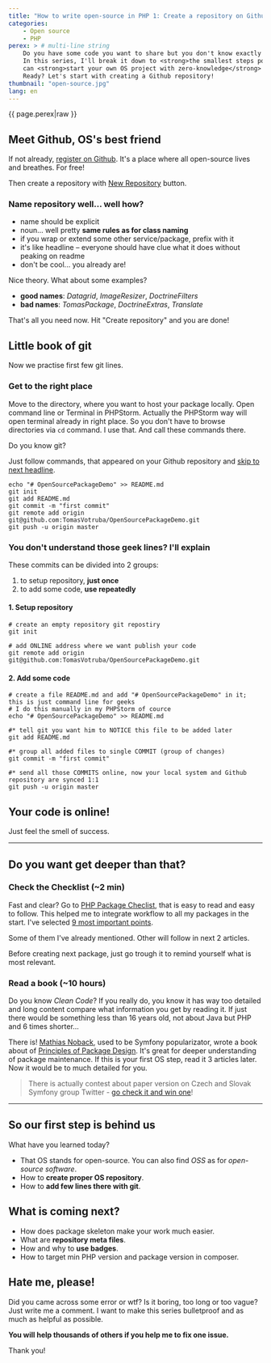 ```yaml
---
title: "How to write open-source in PHP 1: Create a repository on Github"
categories:
    - Open source
    - PHP
perex: > # multi-line string
    Do you have some code you want to share but you don't know exactly how? Well, writing open-source is complex process.
    In this series, I'll break it down to <strong>the smallest steps possible</strong>, so that you 
    can <strong>start your own OS project with zero-knowledge</strong> (OS = open-source).
    Ready? Let's start with creating a Github repository!
thumbnail: "open-source.jpg"
lang: en
---
```


<p class="perex">{{ page.perex|raw }}</p>

## Meet Github, OS's best friend  

If not already, [register on Github](http://github.com). It's a place where all open-source lives and breathes. For free!

Then create a repository with <a href="https://github.com/new">New Repository</a> button.

### Name repository well... well how?

- name should be explicit
- noun... well pretty **same rules as for class naming**
- if you wrap or extend some other service/package, prefix with it
- it's like headline &ndash; everyone should have clue what it does without peaking on readme
- don't be cool... you already are!
 
Nice theory. What about some examples?

- **good names**: *Datagrid*, *ImageResizer*, *DoctrineFilters*
- **bad names**: *TomasPackage*, *DoctrineExtras*, *Translate*

That's all you need now. Hit "Create repository" and you are done!

## Little book of git

Now we practise first few git lines.

### Get to the right place

Move to the directory, where you want to host your package locally.
Open command line or Terminal in PHPStorm. Actually the PHPStorm way will open terminal already in right place. So you don't have to browse directories via `cd` command. I use that.
And call these commands there.  

Do you know git? 

Just follow commands, that appeared on your Github repository and <a href="#your-code-is-online">skip to next headline</a>.

    echo "# OpenSourcePackageDemo" >> README.md
    git init
    git add README.md
    git commit -m "first commit"
    git remote add origin git@github.com:TomasVotruba/OpenSourcePackageDemo.git
    git push -u origin master
    
### You don't understand those geek lines? I'll explain

These commits can be divided into 2 groups: 

1. to setup repository, **just once**
2. to add some code, **use repeatedly**  

#### 1. Setup repository

    # create an empty repository git repostiry
    git init

    # add ONLINE address where we want publish your code  
    git remote add origin git@github.com:TomasVotruba/OpenSourcePackageDemo.git

#### 2. Add some code

    # create a file README.md and add "# OpenSourcePackageDemo" in it; this is just command line for geeks
    # I do this manually in my PHPStorm of cource 
    echo "# OpenSourcePackageDemo" >> README.md
    
    #* tell git you want him to NOTICE this file to be added later
    git add README.md
    
    #* group all added files to single COMMIT (group of changes)  
    git commit -m "first commit"
    
    #* send all those COMMITS online, now your local system and Github repository are synced 1:1
    git push -u origin master

<a name="your-code-is-online"></a>

## Your code is online!

Just feel the smell of success.

---

## Do you want get deeper than that?

### Check the Checklist (~2 min)
 
Fast and clear? Go to [PHP Package Checlist](http://phppackagechecklist.com/), that is easy to read and easy to follow.
This helped me to integrate workflow to all my packages in the start. I've selected [9 most important points](http://phppackagechecklist.com/#1,2,3,4,6,7,11,12,13).

Some of them I've already mentioned. Other will follow in next 2 articles.

Before creating next package, just go trough it to remind yourself what is most relevant.

### Read a book (~10 hours)

Do you know *Clean Code*? If you really do, you know it has way too detailed and long content compare what information
you get by reading it. If just there would be something less than 16 years old, not about Java but PHP and 6 times shorter...
 
There is! [Mathias Noback](http://php-and-symfony.matthiasnoback.nl/), used to be Symfony popularizator, wrote a book about of [Principles of Package Design](https://leanpub.com/principles-of-package-design).
It's great for deeper understanding of package maintenance. If this is your first OS step, read it 3 articles later. Now it would be to much detailed for you.

> There is actually contest about paper version on Czech and Slovak Symfony group Twitter - [go check it and win one](https://twitter.com/Symfonisti/status/773042292479393792)!

---

## So our first step is behind us

What have you learned today?

- That OS stands for open-source. You can also find *OSS* as for *open-source software*.
- How to **create proper OS repository**.
- How to **add few lines there with git**.

## What is coming next?

- How does package skeleton make your work much easier.
- What are **repository meta files**.
- How and why to **use badges**.
- How to target min PHP version and package version in composer.

## Hate me, please!

Did you came across some error or wtf? Is it boring, too long or too vague?
Just write me a comment. I want to make this series bulletproof and as much as helpful as possible.

**You will help thousands of others if you help me to fix one issue.**

Thank you!
